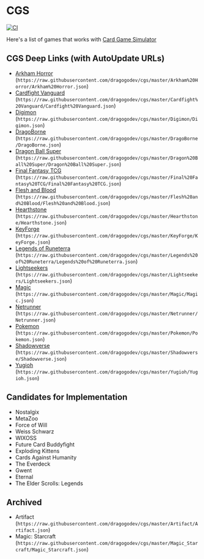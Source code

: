 # CGS

[![CI](https://github.com/dragogodev/cgs/actions/workflows/main.yml/badge.svg)](https://github.com/dragogodev/cgs/actions/workflows/main.yml)

Here's a list of games that works with [Card Game Simulator](https://www.cardgamesimulator.com)

## CGS Deep Links (with AutoUpdate URLs)
- [Arkham Horror](https://cgs.link/arkham) (`https://raw.githubusercontent.com/dragogodev/cgs/master/Arkham%20Horror/Arkham%20Horror.json`)
- [Cardfight Vanguard](https://cgs.link/cardfight) (`https://raw.githubusercontent.com/dragogodev/cgs/master/Cardfight%20Vanguard/Cardfight%20Vanguard.json`)
- [Digimon](https://cgs.link/digimon) (`https://raw.githubusercontent.com/dragogodev/cgs/master/Digimon/Digimon.json`)
- [DragoBorne](https://cgs.link/dragoborne) (`https://raw.githubusercontent.com/dragogodev/cgs/master/DragoBorne/DragoBorne.json`)
- [Dragon Ball Super](https://cgs.link/dbs) (`https://raw.githubusercontent.com/dragogodev/cgs/master/Dragon%20Ball%20Super/Dragon%20Ball%20Super.json`)
- [Final Fantasy TCG](https://cgs.link/fftcg) (`https://raw.githubusercontent.com/dragogodev/cgs/master/Final%20Fantasy%20TCG/Final%20Fantasy%20TCG.json`)
- [Flesh and Blood](https://cgs.link/fab) (`https://raw.githubusercontent.com/dragogodev/cgs/master/Flesh%20and%20Blood/Flesh%20and%20Blood.json`)
- [Hearthstone](https://cgs.link/hearthstone) (`https://raw.githubusercontent.com/dragogodev/cgs/master/Hearthstone/Hearthstone.json`)
- [KeyForge](https://cgs.link/keyforge) (`https://raw.githubusercontent.com/dragogodev/cgs/master/KeyForge/KeyForge.json`)
- [Legends of Runeterra](https://cgs.link/runeterra) (`https://raw.githubusercontent.com/dragogodev/cgs/master/Legends%20of%20Runeterra/Legends%20of%20Runeterra.json`)
- [Lightseekers](https://cgs.link/lightseekers) (`https://raw.githubusercontent.com/dragogodev/cgs/master/Lightseekers/Lightseekers.json`)
- [Magic](https://cgs.link/magic) (`https://raw.githubusercontent.com/dragogodev/cgs/master/Magic/Magic.json`)
- [Netrunner](https://cgs.link/netrunner) (`https://raw.githubusercontent.com/dragogodev/cgs/master/Netrunner/Netrunner.json`)
- [Pokemon](https://cgs.link/pokemon) (`https://raw.githubusercontent.com/dragogodev/cgs/master/Pokemon/Pokemon.json`)
- [Shadowverse](https://cgs.link/shadowverse) (`https://raw.githubusercontent.com/dragogodev/cgs/master/Shadowverse/Shadowverse.json`)
- [Yugioh](https://cgs.link/yugioh) (`https://raw.githubusercontent.com/dragogodev/cgs/master/Yugioh/Yugioh.json`)

## Candidates for Implementation
- Nostalgix
- MetaZoo
- Force of Will
- Weiss Schwarz
- WIXOSS
- Future Card Buddyfight
- Exploding Kittens
- Cards Against Humanity
- The Everdeck
- Gwent
- Eternal
- The Elder Scrolls: Legends

## Archived
- Artifact (`https://raw.githubusercontent.com/dragogodev/cgs/master/Artifact/Artifact.json`)
- Magic: Starcraft (`https://raw.githubusercontent.com/dragogodev/cgs/master/Magic_Starcraft/Magic_Starcraft.json`)
